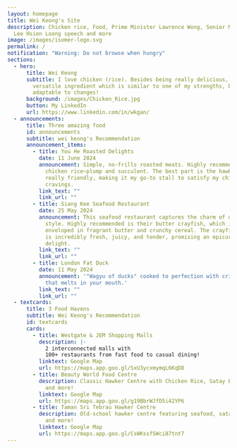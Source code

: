 ```yaml
---
layout: homepage
title: Wei Keong's Site
description: Chicken rice, Food, Prime Minister Lawrence Wong, Senior Minister
  Lee Hsien Loong speech and more
image: /images/isomer-logo.svg
permalink: /
notification: "Warning: Do not browse when hungry"
sections:
  - hero:
      title: Wei Keong
      subtitle: I love chicken (rice). Besides being really delicious, it is a
        versatile ingredient which is similar to one of my strengths, being
        adaptable to changes!
      background: /images/Chicken_Rice.jpg
      button: My LinkedIn
      url: https://www.linkedin.com/in/wkgan/
  - announcements:
      title: Three amazing food
      id: announcements
      subtitle: wei keong's Recommendation
      announcement_items:
        - title: You He Roasted Delights
          date: 11 June 2024
          announcement: Simple, no-frills roasted meats. Highly recommended is the roasted
            chicken rice—plump and succulent. The best part is the hawkers are
            really friendly, making it my go-to stall to satisfy my chicken rice
            cravings.
          link_text: ""
          link_url: ""
        - title: Siang Kee Seafood Restaurant
          date: 25 May 2024
          announcement: This seafood restaurant captures the charm of old-school hawker
            style. Highly recommended is their butter crayfish, which is
            enveloped in fragrant butter and crunchy cereal. The crayfish meat
            is incredibly fresh, juicy, and tender, promising an epicurean
            delight.
          link_text: ""
          link_url: ""
        - title: London Fat Duck
          date: 11 May 2024
          announcement: '"Wagyu of ducks" cooked to perfection with crispy skin and meat
            that melts in your mouth.'
          link_text: ""
          link_url: ""
  - textcards:
      title: 3 Food Havens
      subtitle: Wei Keong's Recommendation
      id: textcards
      cards:
        - title: Westgate & JEM Shopping Malls
          description: |-
            2 interconnected malls with
            100+ restaurants from fast food to casual dining!
          linktext: Google Map
          url: https://maps.app.goo.gl/SxU3ycxmymqL6KqD8
        - title: Beauty World Food Centre
          description: Classic Hawker Centre with Chicken Rice, Satay Bee Hoon, Nasi Lemak
            and more!
          linktext: Google Map
          url: https://maps.app.goo.gl/g19BbrWJfD5i42YP6
        - title: Taman Sri Tebrau Hawker Centre
          description: Old-school hawker centre featuring seafood, satay, dumpling noodles
            and more!
          linktext: Google Map
          url: https://maps.app.goo.gl/CsWKssfSWci87tnt7
---
```

